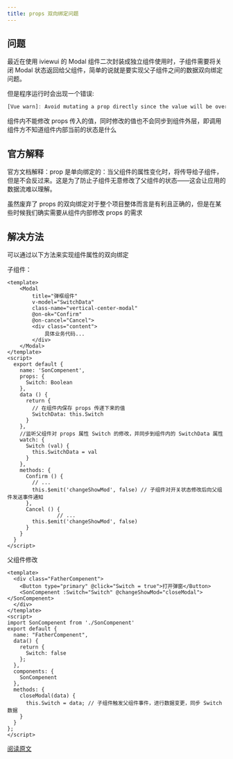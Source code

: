 ```yaml
---
title: props 双向绑定问题
---
```


## 问题

最近在使用 iviewui 的 Modal 组件二次封装成独立组件使用时，子组件需要将关闭 Modal 状态返回给父组件，简单的说就是要实现父子组件之间的数据双向绑定问题。

但是程序运行时会出现一个错误:

```js
[Vue warn]: Avoid mutating a prop directly since the value will be overwritten whenever the parent component re-renders. Instead, use a data or computed property based on the prop's value. Prop being mutated: "Switch"'
```

组件内不能修改 props 传入的值，同时修改的值也不会同步到组件外层，即调用组件方不知道组件内部当前的状态是什么

## 官方解释

官方文档解释：prop 是单向绑定的：当父组件的属性变化时，将传导给子组件，但是不会反过来。这是为了防止子组件无意修改了父组件的状态——这会让应用的数据流难以理解。

虽然废弃了 props 的双向绑定对于整个项目整体而言是有利且正确的，但是在某些时候我们确实需要从组件内部修改 props 的需求

## 解决方法

可以通过以下方法来实现组件属性的双向绑定

子组件：
```vue
<template>
	<Modal
		title="弹框组件"
		v-model="SwitchData"
		class-name="vertical-center-modal"
		@on-ok="Confirm"
		@on-cancel="Cancel">
		<div class="content">
			具体业务代码...
		</div>
	</Modal>
</template>
<script>
  export default {
    name: 'SonCompenent',
    props: {
      Switch: Boolean
    },
    data () {
      return {
        // 在组件内保存 props 传递下来的值
        SwitchData: this.Switch
      }
    },
    //监听父组件对 props 属性 Switch 的修改，并同步到组件内的 SwitchData 属性
    watch: {
      Switch (val) {
        this.SwitchData = val
      }
    },
    methods: {
      Confirm () {
        // ...
        this.$emit('changeShowMod', false) // 子组件对开关状态修改后向父组件发送事件通知
      },
      Cancel () {
				// ...
        this.$emit('changeShowMod', false)
      }
    }
  }
</script>
```
父组件修改
```vue
<template>
  <div class="FatherCompenent">
    <Button type="primary" @click="Switch = true">打开弹窗</Button>
    <SonCompenent :Switch="Switch" @changeShowMod="closeModal"></SonCompenent>
  </div>
</template>
<script>
import SonCompenent from './SonCompenent'
export default {
  name: "FatherCompenent",
  data() {
    return {
      Switch: false
    };
  },
  components: {
    SonCompenent
  },
  methods: {
    closeModal(data) {
      this.Switch = data; // 子组件触发父组件事件，进行数据变更，同步 Switch 数据
    }
  }
};
</script>
```

[阅读原文](https://segmentfault.com/a/1190000011783590)